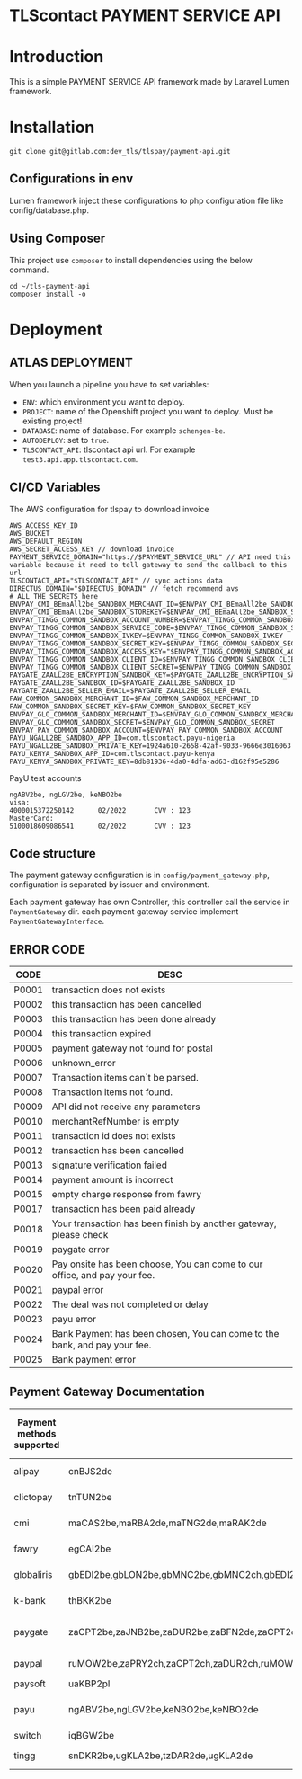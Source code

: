 TLScontact PAYMENT SERVICE API
=====================

# Introduction
This is a simple PAYMENT SERVICE API framework made by Laravel Lumen framework.

# Installation

`git clone git@gitlab.com:dev_tls/tlspay/payment-api.git`

## Configurations in env
Lumen framework inject these configurations to php configuration file like config/database.php.

## Using Composer
This project use `composer` to install dependencies using the below command.

```
cd ~/tls-payment-api
composer install -o
```

# Deployment

## ATLAS DEPLOYMENT
When you launch a pipeline you have to set variables:

- `ENV`: which environment you want to deploy.
- `PROJECT`: name of the Openshift project you want to deploy. Must be existing project!
- `DATABASE`: name of database. For example `schengen-be`.
- `AUTODEPLOY`: set to `true`.
- `TLSCONTACT_API`: tlscontact api url. For example `test3.api.app.tlscontact.com`.

## CI/CD Variables

The AWS configuration for tlspay to download invoice

```
AWS_ACCESS_KEY_ID
AWS_BUCKET
AWS_DEFAULT_REGION
AWS_SECRET_ACCESS_KEY // download invoice
PAYMENT_SERVICE_DOMAIN="https://$PAYMENT_SERVICE_URL" // API need this variable because it need to tell gateway to send the callback to this url
TLSCONTACT_API="$TLSCONTACT_API" // sync actions data
DIRECTUS_DOMAIN="$DIRECTUS_DOMAIN" // fetch recommend avs
# ALL THE SECRETS here
ENVPAY_CMI_BEmaAll2be_SANDBOX_MERCHANT_ID=$ENVPAY_CMI_BEmaAll2be_SANDBOX_MERCHANT_ID
ENVPAY_CMI_BEmaAll2be_SANDBOX_STOREKEY=$ENVPAY_CMI_BEmaAll2be_SANDBOX_STOREKEY
ENVPAY_TINGG_COMMON_SANDBOX_ACCOUNT_NUMBER=$ENVPAY_TINGG_COMMON_SANDBOX_ACCOUNT_NUMBER
ENVPAY_TINGG_COMMON_SANDBOX_SERVICE_CODE=$ENVPAY_TINGG_COMMON_SANDBOX_SERVICE_CODE
ENVPAY_TINGG_COMMON_SANDBOX_IVKEY=$ENVPAY_TINGG_COMMON_SANDBOX_IVKEY
ENVPAY_TINGG_COMMON_SANDBOX_SECRET_KEY=$ENVPAY_TINGG_COMMON_SANDBOX_SECRET_KEY
ENVPAY_TINGG_COMMON_SANDBOX_ACCESS_KEY="$ENVPAY_TINGG_COMMON_SANDBOX_ACCESS_KEY"
ENVPAY_TINGG_COMMON_SANDBOX_CLIENT_ID=$ENVPAY_TINGG_COMMON_SANDBOX_CLIENT_ID
ENVPAY_TINGG_COMMON_SANDBOX_CLIENT_SECRET=$ENVPAY_TINGG_COMMON_SANDBOX_CLIENT_SECRET
PAYGATE_ZAALL2BE_ENCRYPTION_SANDBOX_KEY=$PAYGATE_ZAALL2BE_ENCRYPTION_SANDBOX_KEY
PAYGATE_ZAALL2BE_SANDBOX_ID=$PAYGATE_ZAALL2BE_SANDBOX_ID
PAYGATE_ZAALL2BE_SELLER_EMAIL=$PAYGATE_ZAALL2BE_SELLER_EMAIL
FAW_COMMON_SANDBOX_MERCHANT_ID=$FAW_COMMON_SANDBOX_MERCHANT_ID
FAW_COMMON_SANDBOX_SECRET_KEY=$FAW_COMMON_SANDBOX_SECRET_KEY
ENVPAY_GLO_COMMON_SANDBOX_MERCHANT_ID=$ENVPAY_GLO_COMMON_SANDBOX_MERCHANT_ID
ENVPAY_GLO_COMMON_SANDBOX_SECRET=$ENVPAY_GLO_COMMON_SANDBOX_SECRET
ENVPAY_PAY_COMMON_SANDBOX_ACCOUNT=$ENVPAY_PAY_COMMON_SANDBOX_ACCOUNT
PAYU_NGALL2BE_SANDBOX_APP_ID=com.tlscontact.payu-nigeria
PAYU_NGALL2BE_SANDBOX_PRIVATE_KEY=1924a610-2658-42af-9033-9666e3016063
PAYU_KENYA_SANDBOX_APP_ID=com.tlscontact.payu-kenya
PAYU_KENYA_SANDBOX_PRIVATE_KEY=8db81936-4da0-4dfa-ad63-d162f95e5286
```

PayU test accounts

```
ngABV2be, ngLGV2be, keNBO2be  
visa:
4000015372250142      02/2022       CVV : 123
MasterCard:
5100018609086541      02/2022       CVV : 123

```

## Code structure

The payment gateway configuration is in `config/payment_gateway.php`, configuration is separated by issuer and environment. 

Each payment gateway has own Controller, this controller call the service in `PaymentGateway` dir. each payment gateway service implement 
`PaymentGatewayInterface`.

## ERROR CODE
| CODE | DESC |
|------|-------|
| P0001 | transaction does not exists |
| P0002 | this transaction has been cancelled |
| P0003 | this transaction has been done already| 
| P0004 | this transaction expired |
| P0005 | payment gateway not found for postal |
| P0006 | unknown_error |
| P0007 | Transaction items can`t be parsed. |
| P0008 |  Transaction items not found. |
| P0009 | API did not receive any parameters |
| P0010 | merchantRefNumber is empty |
| P0011 | transaction id does not exists |
| P0012 | transaction has been cancelled |
| P0013 | signature verification failed |
| P0014 | payment amount is incorrect |
| P0015 | empty charge response from fawry |
| P0017 | transaction has been paid already |
| P0018 | Your transaction has been finish by another gateway, please check |
| P0019 | paygate error |
| P0020 | Pay onsite has been choose, You can come to our office, and pay your fee. |
| P0021 | paypal error |
| P0022 | The deal was not completed or delay |
| P0023 | payu error |
| P0024 | Bank Payment has been chosen, You can come to the bank, and pay your fee. |
| P0025 | Bank payment error |

## Payment Gateway Documentation

| Payment methods supported | Coutries supported | Currency supported | Languages supported | Technical Requirements | Payment flow diagram | Dynamic callback URL capability | Type of payment (online/offline) | Transaction expiry time | Refund capability | Reconciliation capability | Developer documentation | User documentation URL | Sandbox account Testing card numbers/accounts | HelpDesk contacts | TLS employee responsible |
|------------|-------|-----|---------|--------|--|-----|-----|-----|-----|-----|-----|-----|-----|-----|-----|
| alipay| cnBJS2de| CNY | zh |  | ![Payment flow](https://gw.alipayobjects.com/os/skylark-tools/public/files/0ba3e82ad37ecf8649ee4219cfe9d16b.png%26originHeight%3D2023%26originWidth%3D2815%26size%3D526149%26status%3Ddone%26width%3D2815) | support | online | | support | https://opendocs.alipay.com/open/028woc | https://opendocs.alipay.com/home | https://opendocs.alipay.com/open/270/01didh | Login account:ucvdaj3619@sandbox.com, Login password:111111,Payment Password:111111 | 4007585858 | clement.lin@tlscontact.com |
| clictopay| tnTUN2be| TND | en,fr | | | support | online | | support | | https://gitlab.com/dev_tls/tlspay/backlog/uploads/5c701c07ceccd0f5eec4e5060c544aa6/Integration-ManualV2.2-EN.pdf | http://www.clictopay.com.tn/espace-integration | card number: 4557691111111113  Expiry: 12/24  Cvv: 375 | webmaster@clictopay.com/71 155 800 | clement.lin@tlscontact.com |
| cmi| maCAS2be,maRBA2de,maTNG2de,maRAK2de| TND | fr,en,ar |  | | support | online | | | | | | card number: 4000000000000010  Expiry: 12/22  Cvv: 000 | support.ecom@cmi.co.ma/+212 (0) 8 02 00 50 50 | clement.lin@tlscontact.com |
| fawry| egCAI2be| EGP | en,ar | | | support | online | | https://developer.fawrystaging.com/docs/server-apis/refund-issue-api | | https://developer.fawrystaging.com/docs-home | https://fawrydigital.com/ | card number: 4987654321098769  Expiry: 12/22  Cvv: 123 | | clement.lin@tlscontact.com |
| globaliris| gbEDI2be,gbLON2be,gbMNC2be,gbMNC2ch,gbEDI2ch,gbLON2ch,gbLON2de,gbEDI2de,gbMNC2de,allAll2all,itAll2uk,gbAll2uk,byMSQ2uk,ruEKA2uk,ruLED2uk,kzALA2uk| GBP | en |  | | support | online | | | | https://developer.globalpay.com | https://www.globalpayments.com/en-gb | card number: 4263971921001307  Expiry: 12/22  Cvv: 000 | https://help.globalpay.com/en-gb | clement.lin@tlscontact.com |
| k-bank| thBKK2be| THB | en,th | | | no | online | | | | | | card number: 4417706600005830  Expiry: 12/22  Cvv: 123  OTP code: 123456 | https://www.kasikornbank.com/en/contact/Pages/contact.aspx | clement.lin@tlscontact.com |
| paygate| zaCPT2be,zaJNB2be,zaDUR2be,zaBFN2de,zaCPT2de,zaPLZ2de,zaZAY2de,zaDUR2de| ZAR | en |  | ![Payment flow diagram](https://docs.paygate.co.za/images/payweb3/process_flow.png) | support | online | | https://docs.paygate.co.za/#refund | | https://docs.paygate.co.za | https://www.paygate.co.za/ | card number: 4000000000000002 Expiry: 12/22  Cvv: 000 | infosa@dpogroup.com/+27 (0)87 820 2020 | clement.lin@tlscontact.com |
| paypal| ruMOW2be,zaPRY2ch,zaCPT2ch,zaDUR2ch,ruMOW2ch,uaKBP2ch,phMNL2ch| EUR,RUB,PHP | en,ru |  |  | support | online | | | https://developer.paypal.com/docs/reports/ | https://developer.paypal.com/home | https://www.paypal.com/lu/home | Login account: qa.buyer@tlscontact.com   Login password: *UHBgvfr4 | https://www.paypal.com/lu/smarthelp/contact-us | clement.lin@tlscontact.com |
| paysoft| uaKBP2pl| UAH | ru,uk,en |  | | support | online | | | | https://docs.paysoft.solutions/en/2_merchant_interface/ | https://paysoft.co.za/card-solutions/ | https://docs.paysoft.solutions/en/test-params.html | (021) 551 0891/contactus@paysoft.co.za | clement.lin@tlscontact.com |
| payu| ngABV2be,ngLGV2be,keNBO2be,keNBO2de| USD | |  | ![Payment flow diagram](https://devguide.payu.in/wordpress/index.php/wp-json/getobject?keyname=uploads/2021/05/word-image-4.png) | support | online | | | | https://developers.paymentsos.com/docs/apis/payments/1.3.0/#operation/suspend-a-network-token | https://payu.in/payment-gateway | card number: 4000015372250142(visa) or 5100018609086541(MasterCard)  Expiry: 12/22  Cvv: 123 | https://help.payu.in/ | clement.lin@tlscontact.com |
| switch | iqBGW2be | IQD | en | | | support | online | | support | | https://hyperpay.docs.oppwa.com/ | | 5285 7800 1058 5166 07/24 736 test | | clement.lin@tlscontact.com |
| tingg| snDKR2be,ugKLA2be,tzDAR2de,ugKLA2de| Currency supported | en |  | | support | online | | | | https://dev-portal.tingg.africa/ | https://www.cellulant.io/ | https://cellulant.gitbook.io/checkout/appendix/test-details | support@tingg.com.ng/+234(0)-18883432 | clement.lin@tlscontact.com |
